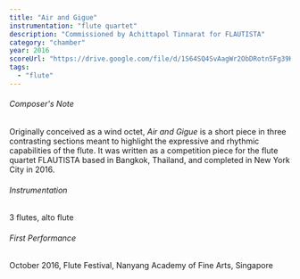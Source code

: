 ```yaml
---
title: "Air and Gigue"
instrumentation: "flute quartet"
description: "Commissioned by Achittapol Tinnarat for FLAUTISTA"
category: "chamber"
year: 2016
scoreUrl: "https://drive.google.com/file/d/1S64SQ4SvAagWr2ObDRotn5Fg39KbVLXM/view?usp=sharing"
tags: 
  - "flute"
---
```


###### Composer's Note

Originally conceived as a wind octet, _Air and Gigue_ is a short piece in three contrasting sections meant to highlight the expressive and rhythmic capabilities of the flute. It was written as a competition piece for the flute quartet FLAUTISTA based in Bangkok, Thailand, and completed in New York City in 2016.

###### Instrumentation

3 flutes, alto flute

###### First Performance
October 2016, Flute Festival, Nanyang Academy of Fine Arts, Singapore